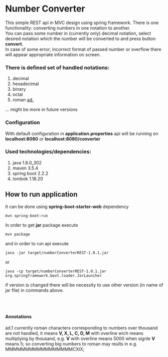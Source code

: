 # Number Converter 

This simple REST api in MVC design using spring framework.
There is one functionality: converting numbers in one notation to another.<br>
You can pass some number in (currently only) decimal notation, select desired notation which the number will be converted to and press button **convert**.<br>
In case of some error; incorrect format of passed number or overflow there will appear appropriate information on screen.

### There is defined set of handled notations:
  1. decimal
  2. hexadecimal
  3. binary
  4. octal
  5. roman [ad.](#ad1)
<!-- ![](https://render.githubusercontent.com/render/math?math=e%5E%7Bi%20%5Cpi%7D%20%3D%20-1&mode=inline) -->

  ... might be more in future versions
  
### Configuration
With default configuration in __**application.properties**__ api will be running on __localhost:8080__ or __localhost:8080/converter__
  
### Used technologies/dependencies:
  1. java 1.8.0_302
  2. maven 3.5.4
  3. spring boot 2.2.2
  4. lombok 1.18.20
 
 ## How to run application
 
 It can be done using **spring-boot-starter-web** dependency
 ```shell
 mvn spring-boot:run
 ```
 
 In order to get **jar** package execute
 ```shell
 mvn package
 ```
 and in order to run api execute
 ```shell
 java -jar target/numberConverterREST-1.0.1.jar
 ```
 or
 ```shell
 java -cp target/numberConverterREST-1.0.1.jar org.springframework.boot.loader.JarLauncher
 ```
 if version is changed there will be necessity to use other version (in name of jar file) in commands above.
 
 
 <br><br>
 #### Annotations
 <a id="ad1">ad.1</a>
 currently roman characters corresponding to numbers over thousand are not handled, it means **V, X, L, C, D, M** with overline wich means multiplying by thousand, e.g. **V** with overline means 5000 when signle **V** means 5; so converting big numbers to roman may reults in e.g. MMMMMMMMMMMMMMMMMCXIX;

 
